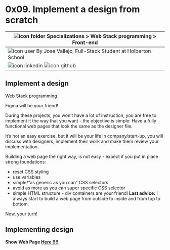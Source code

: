 # 0x09. Implement a design from scratch
|![icon folder](https://img.icons8.com/fluent-systems-filled/20/216aff/opened-folder.png) Specializations > Web Stack programming > Front-end |
|-------|
|![icon user](https://img.icons8.com/fluent-systems-filled/20/216aff/user.png) By Jose Vallejo, Full-Stack Student at Holberton School|
|![icon linkedin](https://img.icons8.com/nolan/64/linkedin.png) ![icon github](https://img.icons8.com/nolan/64/github.png)|   

## Implement a design
Web Stack programming

Figma will be your friend!

During these projects, you won’t have a lot of instruction, you are free to implement it the way that you want - the objective is simple: Have a fully functional web pages that look the same as the designer file.

It’s not an easy exercise, but it will be your life in company/start-up, you will discuss with designers, implement their work and make them review your implementation.

Building a web page the right way, is not easy - expect if you put in place strong foundations:

- reset CSS styling
- use variables
- simple/“as generic as you can” CSS selectors
- avoid as more as you can super specific CSS selector
- simple HTML structure - div containers are your friend!
**Last advice:** I always start to build a web page from outside to inside and from top to bottom.

Now, your turn!
## Implementing design
**Show Web Page [Here !!!!](https://trusting-kirch-221eb3.netlify.app/)**

